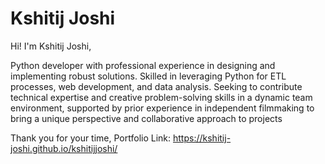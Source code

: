 # Kshitij Joshi

Hi! I'm Kshitij Joshi,

Python developer with professional experience in designing and implementing robust solutions. Skilled in
leveraging Python for ETL processes, web development, and data analysis. Seeking to contribute
technical expertise and creative problem-solving skills in a dynamic team environment, supported by
prior experience in independent filmmaking to bring a unique perspective and collaborative approach to
projects

Thank you for your time,
Portfolio Link: https://kshitij-joshi.github.io/kshitijjoshi/

